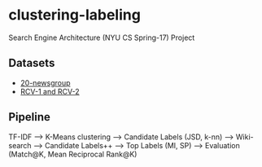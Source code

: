 # clustering-labeling
Search Engine Architecture (NYU CS Spring-17) Project

## Datasets
* [20-newsgroup](http://people.csail.mit.edu/jrennie/20Newsgroups/)
* [RCV-1 and RCV-2](https://archive.ics.uci.edu/ml/datasets/Reuters+RCV1+RCV2+Multilingual,+Multiview+Text+Categorization+Test+collection)

## Pipeline

TF-IDF --> K-Means clustering --> Candidate Labels (JSD, k-nn) --> Wiki-search --> Candidate Labels++ --> Top Labels (MI, SP) --> Evaluation (Match@K, Mean Reciprocal Rank@K)